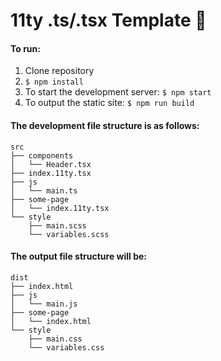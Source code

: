 # 11ty .ts/.tsx Template 🚜

#### To run:
1. Clone repository
2. `$ npm install`
3. To start the development server: `$ npm start`
4. To output the static site: `$ npm run build`


#### The development file structure is as follows:
```
src
├── components
│   └── Header.tsx
├── index.11ty.tsx
├── js
│   └── main.ts
├── some-page
│   └── index.11ty.tsx
└── style
    ├── main.scss
    └── variables.scss
```

#### The output file structure will be:
```
dist
├── index.html
├── js
│   └── main.js
├── some-page
│   └── index.html
└── style
    ├── main.css
    └── variables.css
```
